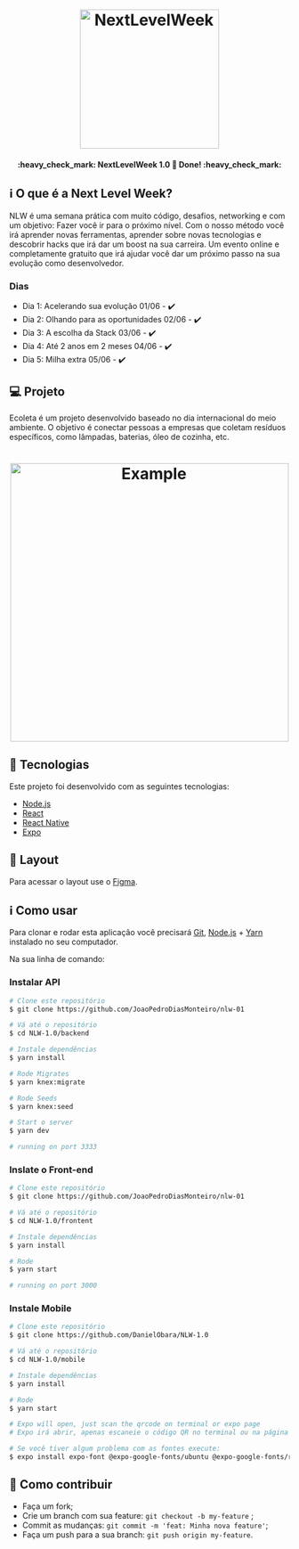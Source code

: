 <h1 align="center">
    <img alt="NextLevelWeek" title="#NextLevelWeek" src="https://github.com/DanielObara/NLW-1.0/blob/master/.github/logo.svg" width="250px" />
</h1>


<h4 align="center"> 
	:heavy_check_mark: NextLevelWeek 1.0 🚀 Done! :heavy_check_mark:
</h4>

## :information_source: O que é a Next Level Week?

NLW é uma semana prática com muito código, desafios, networking e com um objetivo: Fazer você ir para o próximo nível.
Com o nosso método você irá aprender novas ferramentas, aprender sobre novas tecnologias e descobrir hacks que irá dar um boost na sua carreira.
Um evento online e completamente gratuito que irá ajudar você dar um próximo passo na sua evolução como desenvolvedor.


### Dias
- Dia 1: Acelerando sua evolução 01/06 - :heavy_check_mark:
- Dia 2: Olhando para as oportunidades 02/06 - :heavy_check_mark:
- Dia 3: A escolha da Stack 03/06 - :heavy_check_mark:
- Dia 4: Até 2 anos em 2 meses 04/06 - :heavy_check_mark:
- Dia 5: Milha extra 05/06 - :heavy_check_mark:

## 💻 Projeto

Ecoleta é um projeto desenvolvido baseado no dia internacional do meio ambiente.
O objetivo é conectar pessoas a empresas que coletam resíduos específicos, como lâmpadas, baterias, óleo de cozinha, etc.

<h1 align="center">
    <img alt="Example" title="Example" src="https://github.com/DanielObara/NLW-1.0/blob/master/.github/capa.svg" width="500px" />
</h1>

## :rocket: Tecnologias

Este projeto foi desenvolvido com as seguintes tecnologias:

- [Node.js](https://nodejs.org/en/)
- [React](https://reactjs.org)
- [React Native](https://facebook.github.io/react-native/)
- [Expo](https://expo.io/)

## 🔖 Layout

Para acessar o layout use o [Figma](https://www.figma.com/file/1SxgOMojOB2zYT0Mdk28lB/).

## :information_source: Como usar


Para clonar e rodar esta aplicação você precisará [Git](https://git-scm.com), [Node.js](https://nodejs.org/en/) + [Yarn](https://yarnpkg.com/) instalado no seu computador.

Na sua linha de comando:

### Instalar API 

```bash
# Clone este repositório
$ git clone https://github.com/JoaoPedroDiasMonteiro/nlw-01

# Vá até o repositório
$ cd NLW-1.0/backend

# Instale dependências
$ yarn install

# Rode Migrates
$ yarn knex:migrate

# Rode Seeds
$ yarn knex:seed

# Start o server
$ yarn dev

# running on port 3333
```

### Inslate o Front-end

```bash
# Clone este repositório
$ git clone https://github.com/JoaoPedroDiasMonteiro/nlw-01

# Vá até o repositório
$ cd NLW-1.0/frontent

# Instale dependências
$ yarn install

# Rode
$ yarn start

# running on port 3000
```

### Instale Mobile

```bash
# Clone este repositório
$ git clone https://github.com/DanielObara/NLW-1.0

# Vá até o repositório
$ cd NLW-1.0/mobile

# Instale dependências
$ yarn install

# Rode
$ yarn start

# Expo will open, just scan the qrcode on terminal or expo page
# Expo irá abrir, apenas escaneie o código QR no terminal ou na página do expo.

# Se você tiver algum problema com as fontes execute:
$ expo install expo-font @expo-google-fonts/ubuntu @expo-google-fonts/roboto
```

## 🤔 Como contribuir

-  Faça um fork;
-  Crie um branch com sua feature: `git checkout -b my-feature` ;
-  Commit as mudanças: `git commit -m 'feat: Minha nova feature'`;
-  Faça um push para a sua branch: `git push origin my-feature`.


